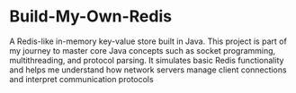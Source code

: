 # Build-My-Own-Redis
A Redis-like in-memory key-value store built in Java.
This project is part of my journey to master core Java concepts such as socket programming, multithreading, and protocol parsing. It simulates basic Redis functionality and helps me understand how network servers manage client connections and interpret communication protocols
